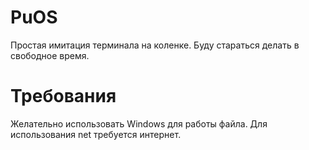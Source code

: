 # PuOS
Простая имитация терминала на коленке. Буду стараться делать в свободное время.
# Требования
Желательно использовать Windows для работы файла. Для использования net требуется интернет.
